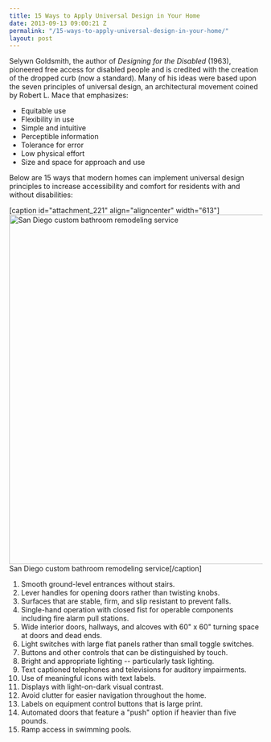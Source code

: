 ```yaml
---
title: 15 Ways to Apply Universal Design in Your Home
date: 2013-09-13 09:00:21 Z
permalink: "/15-ways-to-apply-universal-design-in-your-home/"
layout: post
---
```


Selywn Goldsmith, the author of <em>Designing for the Disabled</em> (1963), pioneered free access for disabled people and is credited with the creation of the dropped curb (now a standard). Many of his ideas were based upon the seven principles of universal design, an architectural movement coined by Robert L. Mace that emphasizes:
<ul>
	<li>Equitable use</li>
	<li>Flexibility in use</li>
	<li>Simple and intuitive</li>
	<li>Perceptible information</li>
	<li>Tolerance for error</li>
	<li>Low physical effort</li>
	<li>Size and space for approach and use</li>
</ul>
Below are 15 ways that modern homes can implement universal design principles to increase accessibility and comfort for residents with and without disabilities:

[caption id="attachment_221" align="aligncenter" width="613"]<a href="http://murraylampert.com/wp-content/uploads/2013/09/bath.jpg"><img class="size-full wp-image-221" src="http://murraylampert.com/wp-content/uploads/2013/09/bath.jpg" alt="San Diego custom bathroom remodeling service" width="613" height="695" /></a> San Diego custom bathroom remodeling service[/caption]
<ol>
	<li>Smooth ground-level entrances without stairs.</li>
	<li>Lever handles for opening doors rather than twisting knobs.</li>
	<li>Surfaces that are stable, firm, and slip resistant to prevent falls.</li>
	<li>Single-hand operation with closed fist for operable components including fire alarm pull stations.</li>
	<li>Wide interior doors, hallways, and alcoves with 60" x 60" turning space at doors and dead ends.</li>
	<li>Light switches with large flat panels rather than small toggle switches.</li>
	<li>Buttons and other controls that can be distinguished by touch.</li>
	<li>Bright and appropriate lighting -- particularly task lighting.</li>
	<li>Text captioned telephones and televisions for auditory impairments.</li>
	<li>Use of meaningful icons with text labels.</li>
	<li>Displays with light-on-dark visual contrast.</li>
	<li>Avoid clutter for easier navigation throughout the home.</li>
	<li>Labels on equipment control buttons that is large print.</li>
	<li>Automated doors that feature a "push" option if heavier than five pounds.</li>
	<li>Ramp access in swimming pools.</li>
</ol>
